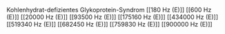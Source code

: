 Kohlenhydrat-defizientes Glykoprotein-Syndrom
[[180 Hz (E)]]
[[600 Hz (E)]]
[[20000 Hz (E)]]
[[93500 Hz (E)]]
[[175160 Hz (E)]]
[[434000 Hz (E)]]
[[519340 Hz (E)]]
[[682450 Hz (E)]]
[[759830 Hz (E)]]
[[900000 Hz (E)]]